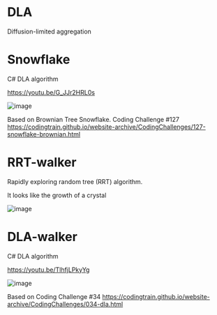 # DLA
 Diffusion-limited aggregation

# Snowflake

C# DLA algorithm

https://youtu.be/G_JJr2HRL0s

![image](https://github.com/tltrus/DLA/assets/77125487/5cf4c71a-2ba1-42f1-949c-1da6a4862d82)

Based on Brownian Tree Snowflake. Coding Challenge #127 
https://codingtrain.github.io/website-archive/CodingChallenges/127-snowflake-brownian.html


# RRT-walker

Rapidly exploring random tree (RRT) algorithm.

It looks like the growth of a crystal

![image](https://github.com/tltrus/DLA/assets/77125487/e18df8bd-d350-4726-92f4-f9e398039038)



# DLA-walker

C# DLA algorithm

https://youtu.be/TlhfjLPkyYg

![image](https://github.com/tltrus/DLA/assets/77125487/4e58d503-42d8-49ea-9e86-c2283fabd639)

Based on Coding Challenge #34 https://codingtrain.github.io/website-archive/CodingChallenges/034-dla.html

